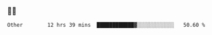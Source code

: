 ### 👨‍💻

<!--START_SECTION:waka-->

```text
Other        12 hrs 39 mins  ████████████▓░░░░░░░░░░░░   50.60 %
```

<!--END_SECTION:waka-->
